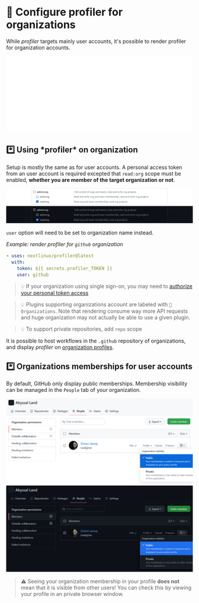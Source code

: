 # 🏦 Configure profiler for organizations

While _profiler_ targets mainly user accounts, it's possible to render profiler for organization accounts.

![profiler (organization account)](https://github.com/nextlinux/profiler/blob/examples/profiler.organization.svg)

## *️⃣ Using *profiler\* on organization

Setup is mostly the same as for user accounts. A personal access token from an user account is required excepted that `read:org` scope must be enabled, **whether you are member of the target organization or not**.

![Add read:org scope to personal token](/.github/readme/imgs/setup_token_org_read_scope.light.png#gh-light-mode-only)
![Add read:org scope to personal token](/.github/readme/imgs/setup_token_org_read_scope.dark.png#gh-dark-mode-only)

`user` option will need to be set to organization name instead.

_Example: render profiler for `github` organization_

```yaml
- uses: nextlinux/profiler@latest
  with:
    token: ${{ secrets.profiler_TOKEN }}
    user: github
```

> 💡 If your organization using single sign-on, you may need to [authorize your personal token access](https://docs.github.com/en/free-pro-team@latest/github/authenticating-to-github/authorizing-a-personal-access-token-for-use-with-saml-single-sign-on)

> 💡 Plugins supporting organizations account are labeled with `👥 Organizations`. Note that rendering consume way more API requests and huge organization may not actually be able to use a given plugin.

> 💡 To support private repositories, add `repo` scope

It is possible to host workflows in the `.github` repository of organizations, and display _profiler_ on [organization profiles](https://docs.github.com/en/organizations/collaborating-with-groups-in-organizations/customizing-your-organizations-profile).

## \*️⃣ Organizations memberships for user accounts

By default, GitHub only display public memberships.
Membership visibility can be managed in the `People` tab of your organization.

![Publish organization membership](/.github/readme/imgs/setup_public_membership_org.light.png#gh-light-mode-only)
![Publish organization membership](/.github/readme/imgs/setup_public_membership_org.dark.png#gh-dark-mode-only)

> ⚠️ Seeing your organization membership in your profile **does not** mean that it is visible from other users! You can check this by viewing your profile in an private browser window.
